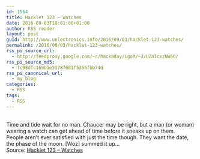 ```yaml
---
id: 1564
title: Hacklet 123 – Watches
date: 2016-09-03T18:01:00+01:00
author: RSS reader
layout: post
guid: http://www.uelectronics.info/2016/09/03/hacklet-123-watches/
permalink: /2016/09/03/hacklet-123-watches/
rss_pi_source_url:
  - http://feedproxy.google.com/~r/hackaday/LgoM/~3/UZaIcxzNW60/
rss_pi_source_md5:
  - fc98dfc169b1e51787681f5356fbb74d
rss_pi_canonical_url:
  - my_blog
categories:
  - RSS
tags:
  - RSS
---
```

&#013;  
Time and tide wait for no man. Chaucer may be right, but a man (or woman) wearing a watch can get ahead of time before it sneaks up on them. People aren’t ever satisfied with just the time though. They want the date, the phase of the moon. [Woz] summed it up…&#013;  
Source: <a href="http://feedproxy.google.com/~r/hackaday/LgoM/~3/UZaIcxzNW60/" target="_blank">Hacklet 123 – Watches</a>